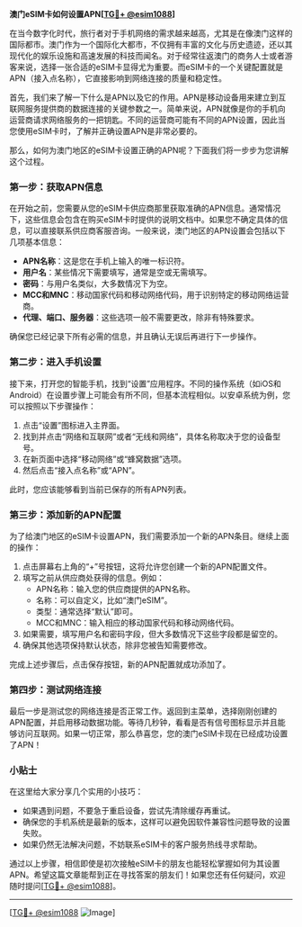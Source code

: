 **澳门eSIM卡如何设置APN[[TG💪+ @esim1088](https://t.me/s/esim1088)]**

在当今数字化时代，旅行者对于手机网络的需求越来越高，尤其是在像澳门这样的国际都市。澳门作为一个国际化大都市，不仅拥有丰富的文化与历史遗迹，还以其现代化的娱乐设施和高速发展的科技而闻名。对于经常往返澳门的商务人士或者游客来说，选择一张合适的eSIM卡显得尤为重要。而eSIM卡的一个关键配置就是APN（接入点名称），它直接影响到网络连接的质量和稳定性。

首先，我们来了解一下什么是APN以及它的作用。APN是移动设备用来建立到互联网服务提供商的数据连接的关键参数之一。简单来说，APN就像是你的手机向运营商请求网络服务的一把钥匙。不同的运营商可能有不同的APN设置，因此当您使用eSIM卡时，了解并正确设置APN是非常必要的。

那么，如何为澳门地区的eSIM卡设置正确的APN呢？下面我们将一步步为您讲解这个过程。

### 第一步：获取APN信息

在开始之前，您需要从您的eSIM卡供应商那里获取准确的APN信息。通常情况下，这些信息会包含在购买eSIM卡时提供的说明文档中。如果您不确定具体的信息，可以直接联系供应商客服咨询。一般来说，澳门地区的APN设置会包括以下几项基本信息：

- **APN名称**：这是您在手机上输入的唯一标识符。
- **用户名**：某些情况下需要填写，通常是空或无需填写。
- **密码**：与用户名类似，大多数情况下为空。
- **MCC和MNC**：移动国家代码和移动网络代码，用于识别特定的移动网络运营商。
- **代理、端口、服务器**：这些选项一般不需要更改，除非有特殊要求。

确保您已经记录下所有必需的信息，并且确认无误后再进行下一步操作。

### 第二步：进入手机设置

接下来，打开您的智能手机，找到“设置”应用程序。不同的操作系统（如iOS和Android）在设置步骤上可能会有所不同，但基本流程相似。以安卓系统为例，您可以按照以下步骤操作：

1. 点击“设置”图标进入主界面。
2. 找到并点击“网络和互联网”或者“无线和网络”，具体名称取决于您的设备型号。
3. 在新页面中选择“移动网络”或“蜂窝数据”选项。
4. 然后点击“接入点名称”或“APN”。

此时，您应该能够看到当前已保存的所有APN列表。

### 第三步：添加新的APN配置

为了给澳门地区的eSIM卡设置APN，我们需要添加一个新的APN条目。继续上面的操作：

1. 点击屏幕右上角的“+”号按钮，这将允许您创建一个新的APN配置文件。
2. 填写之前从供应商处获得的信息。例如：
   - APN名称：输入您的供应商提供的APN名称。
   - 名称：可以自定义，比如“澳门eSIM”。
   - 类型：通常选择“默认”即可。
   - MCC和MNC：输入相应的移动国家代码和移动网络代码。
3. 如果需要，填写用户名和密码字段，但大多数情况下这些字段都是留空的。
4. 确保其他选项保持默认状态，除非您被告知需要修改。

完成上述步骤后，点击保存按钮，新的APN配置就成功添加了。

### 第四步：测试网络连接

最后一步是测试您的网络连接是否正常工作。返回到主菜单，选择刚刚创建的APN配置，并启用移动数据功能。等待几秒钟，看看是否有信号图标显示并且能够访问互联网。如果一切正常，那么恭喜您，您的澳门eSIM卡现在已经成功设置了APN！

### 小贴士

在这里给大家分享几个实用的小技巧：

- 如果遇到问题，不要急于重启设备，尝试先清除缓存再重试。
- 确保您的手机系统是最新的版本，这样可以避免因软件兼容性问题导致的设置失败。
- 如果仍然无法解决问题，不妨联系eSIM卡的客户服务热线寻求帮助。

通过以上步骤，相信即使是初次接触eSIM卡的朋友也能轻松掌握如何为其设置APN。希望这篇文章能帮到正在寻找答案的朋友们！如果您还有任何疑问，欢迎随时提问[[TG💪+ @esim1088](https://t.me/s/esim1088)]。

---

[[TG💪+ @esim1088](https://t.me/s/esim1088) ![Image](https://i.postimg.cc/4NQfJmqS/Snipaste-2025-05-13-00-14-12.png)]